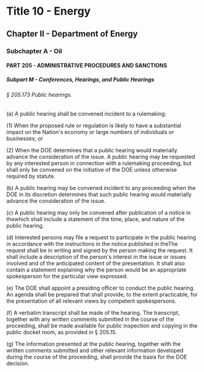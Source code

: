 
# Title 10 - Energy
## Chapter II - Department of Energy
### Subchapter A - Oil
#### PART 205 - ADMINISTRATIVE PROCEDURES AND SANCTIONS
##### Subpart M - Conferences, Hearings, and Public Hearings
###### § 205.173 Public hearings.

(a) A public hearing shall be convened incident to a rulemaking:

(1) When the proposed rule or regulation is likely to have a substantial impact on the Nation's economy or large numbers of individuals or businesses; or

(2) When the DOE determines that a public hearing would materially advance the consideration of the issue. A public hearing may be requested by any interested person in connection with a rulemaking proceeding, but shall only be convened on the initiative of the DOE unless otherwise required by statute.

(b) A public hearing may be convened incident to any proceeding when the DOE in its discretion determines that such public hearing would materially advance the consideration of the issue.

(c) A public hearing may only be convened after publication of a notice in thewhich shall include a statement of the time, place, and nature of the public hearing.

(d) Interested persons may file a request to participate in the public hearing in accordance with the instructions in the notice published in theThe request shall be in writing and signed by the person making the request. It shall include a description of the person's interest in the issue or issues involved and of the anticipated content of the presentation. It shall also contain a statement explaining why the person would be an appropriate spokesperson for the particular view expressed.

(e) The DOE shall appoint a presiding officer to conduct the public hearing. An agenda shall be prepared that shall provide, to the extent practicable, for the presentation of all relevant views by competent spokespersons.

(f) A verbatim transcript shall be made of the hearing. The transcript, together with any written comments submitted in the course of the proceeding, shall be made available for public inspection and copying in the public docket room, as provided in § 205.15.

(g) The information presented at the public hearing, together with the written comments submitted and other relevant information developed during the course of the proceeding, shall provide the basis for the DOE decision.
